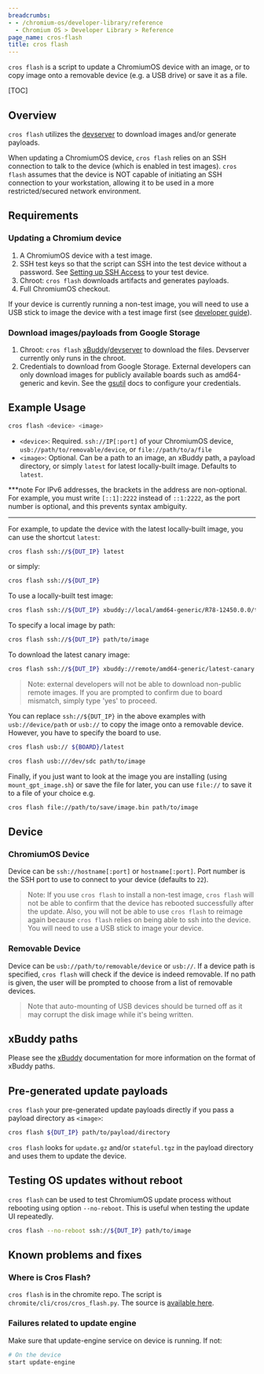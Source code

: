 ```yaml
---
breadcrumbs:
- - /chromium-os/developer-library/reference
  - Chromium OS > Developer Library > Reference
page_name: cros-flash
title: cros flash
---
```


`cros flash` is a script to update a ChromiumOS device with an image, or to
copy image onto a removable device (e.g. a USB drive) or save it as a file.

[TOC]

## Overview

`cros flash` utilizes the [devserver] to download images and/or generate
payloads.

When updating a ChromiumOS device, `cros flash` relies on an SSH connection
to talk to the device (which is enabled in test images). `cros flash` assumes
that the device is NOT capable of initiating an SSH connection to your
workstation, allowing it to be used in a more restricted/secured network
environment.

## Requirements

### Updating a Chromium device

1.  A ChromiumOS device with a test image.
2.  SSH test keys so that the script can SSH into the test device without a
    password. See [Setting up SSH Access] to your test device.
3.  Chroot: `cros flash` downloads artifacts and generates payloads.
4.  Full ChromiumOS checkout.

If your device is currently running a non-test image, you will need to use a
USB stick to image the device with a test image first (see [developer guide]).

### Download images/payloads from Google Storage

1.  Chroot: `cros flash` [xBuddy]/[devserver] to download the files.
    Devserver currently only runs in the chroot.
2.  Credentials to download from Google Storage. External developers can only
    download images for publicly available boards such as amd64-generic and
    kevin. See the [gsutil] docs to configure your credentials.

## Example Usage

```bash
cros flash <device> <image>
```

*   `<device>`: Required. `ssh://IP[:port]` of your ChromiumOS device,
    `usb://path/to/removable/device`, or `file://path/to/a/file`
*   `<image>`: Optional.  Can be a path to an image, an xBuddy path, a payload
    directory, or simply `latest` for latest locally-built image. Defaults to
    `latest`.

***note
For IPv6 addresses, the brackets in the address are non-optional.  For
example, you must write `[::1]:2222` instead of `::1:2222`, as the
port number is optional, and this prevents syntax ambiguity.
***

For example, to update the device with the latest locally-built image, you can
use the shortcut `latest`:
```bash
cros flash ssh://${DUT_IP} latest
```

or simply:
```bash
cros flash ssh://${DUT_IP}
```

To use a locally-built test image:
```bash
cros flash ssh://${DUT_IP} xbuddy://local/amd64-generic/R78-12450.0.0/test
```

To specify a local image by path:
```bash
cros flash ssh://${DUT_IP} path/to/image
```

To download the latest canary image:
```bash
cros flash ssh://${DUT_IP} xbuddy://remote/amd64-generic/latest-canary
```

> Note: external developers will not be able to download non-public remote
> images.
> If you are prompted to confirm due to board mismatch, simply type 'yes' to
> proceed.

You can replace `ssh://${DUT_IP}` in the above examples with
`usb://device/path` or `usb://` to copy the image onto a removable device.
However, you have to specify the board to use.
```bash
cros flash usb:// ${BOARD}/latest

cros flash usb:///dev/sdc path/to/image
```

Finally, if you just want to look at the image you are installing (using
`mount_gpt_image.sh`) or save the file for later, you can use `file://` to save
it to a file of your choice e.g.
```bash
cros flash file://path/to/save/image.bin path/to/image
```

## Device

### ChromiumOS Device

Device can be `ssh://hostname[:port]` or `hostname[:port]`. Port number is the
SSH port to use to connect to your device (defaults to `22`).

> Note: If you use `cros flash` to install a non-test image, `cros flash` will
> not be able to confirm that the device has rebooted successfully after the
> update. Also, you will not be able to use `cros flash` to reimage again
> because `cros flash` relies on being able to ssh into the device. You will
> need to use a USB stick to image your device.

### Removable Device

Device can be `usb://path/to/removable/device` or `usb://`. If a device path is
specified, `cros flash` will check if the device is indeed removable. If no path
is given, the user will be prompted to choose from a list of removable devices.

> Note that auto-mounting of USB devices should be turned off as it may corrupt
> the disk image while it's being written.

## xBuddy paths

Please see the [xBuddy] documentation for more information on the format of
xBuddy paths.

## Pre-generated update payloads

`cros flash` your pre-generated update payloads directly if you pass a
payload directory as `<image>`:
```bash
cros flash ${DUT_IP} path/to/payload/directory
```

`cros flash` looks for `update.gz` and/or `stateful.tgz` in the payload
directory and uses them to update the device.

## Testing OS updates without reboot

`cros flash` can be used to test ChromiumOS update process without rebooting
using option `--no-reboot`. This is useful when testing the update UI
repeatedly.

```bash
cros flash --no-reboot ssh://${DUT_IP} path/to/image
```

## Known problems and fixes

### Where is Cros Flash?

`cros flash` is in the chromite repo. The script is
`chromite/cli/cros/cros_flash.py`. The source is [available here].

### Failures related to update engine

Make sure that update-engine service on device is running. If not:

```bash
# On the device
start update-engine
```

[available here]: https://chromium.googlesource.com/chromiumos/chromite/+/HEAD/cli/cros/cros_flash.py
[devserver]: https://chromium.googlesource.com/chromiumos/chromite/+/HEAD/docs/devserver.md
[Setting up SSH Access]: developer_guide.md#Set-up-SSH-connection-between-chroot-and-DUT
[Simple Chrome]: simple_chrome_workflow.md
[developer guide]: developer_guide.md
[xBuddy]: xbuddy.md
[gsutil]: gsutil.md
